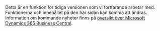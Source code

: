 Detta är en funktion för tidiga versionen som vi fortfarande arbetar med. Funktionerna och innehållet på den här sidan kan komma att ändras. Information om kommande nyheter finns på [översikt över Microsoft Dynamics 365 Business Central](https://go.microsoft.com/fwlink/?linkid=842139).